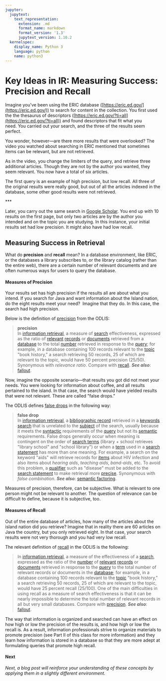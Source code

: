 ```yaml
---
jupyter:
  jupytext:
    text_representation:
      extension: .md
      format_name: markdown
      format_version: '1.3'
      jupytext_version: 1.10.2
  kernelspec:
    display_name: Python 3
    language: python
    name: python3
---
```


# Key Ideas in IR: Measuring Success: Precision and Recall

Imagine you've been using the ERIC database ([https://eric.ed.gov/](https://eric.ed.gov/)) to search for content in the collection. You first used the the thesaurus of descriptors ([https://eric.ed.gov/?ti=all](https://eric.ed.gov/?ti=all)) and found descriptors that fit what you need. You carried out your search, and the three of the results seem perfect.

You wonder, however—are there more results that were overlooked? The video you watched about searching in ERIC mentioned that sometimes items can be relevant, but are not retrieved.

As in the video, you change the limiters of the query, and retrieve three additional articles. Though they are not by the author you wanted, they seem relevant. You now have a total of six articles.

The first query is an example of high precision, but low recall. All three of the original results were really good, but out of all the articles indexed in the database, some other good results were not retrieved.

\*\*\*

Later, you carry out the same search in [Google Scholar](https://scholar.google.com/). You end up with 10 results on the first page, but only two articles are by the author you intended and on the topic you are studying. In this instance, your initial results set had low precision. It might also have had low recall.

## Measuring Success in Retrieval

What do **precision** and **recall** mean? In a database environment, like ERIC, or the databases a library subscribes to, or the library catalog (rather than the entire web), there are a certain number of relevant documents and are often numerous ways for users to query the database. 

#### Measures of Precision

Your results set has high precision if the results all are about what you intend. If you search for Java and want information about the Island nation, do the eight results meet your need?  Imagine that they do. In this case, the search had high precision.

Below is the definition of [precision](https://products.abc-clio.com/ODLIS/odlis_p.aspx#precision) from the ODLIS: 

> **precision**  
> In [information retrieval](https://products.abc-clio.com/ODLIS/odlis_i.aspx#inforetrieval), a measure of [search](https://products.abc-clio.com/ODLIS/odlis_s.aspx#search) effectiveness, expressed as the ratio of [relevant](https://products.abc-clio.com/ODLIS/odlis_r.aspx#relevance) [records](https://products.abc-clio.com/ODLIS/odlis_r.aspx#record) or [documents](https://products.abc-clio.com/ODLIS/odlis_d.aspx#document) retrieved from a [database](https://products.abc-clio.com/ODLIS/odlis_d.aspx#database) to the total [number](https://products.abc-clio.com/ODLIS/odlis_n.aspx#number) retrieved in response to the [query](https://products.abc-clio.com/ODLIS/odlis_q.aspx#query); for example, in a database containing 100 records relevant to the [topic](https://products.abc-clio.com/ODLIS/odlis_t.aspx#topic) "book history," a search retrieving 50 records, 25 of which are relevant to the topic, would have 50 percent precision (25/50). Synonymous with _relevance ratio_. Compare with [recall](https://products.abc-clio.com/ODLIS/odlis_r.aspx#recall). **_See also_**: [fallout](https://products.abc-clio.com/ODLIS/odlis_f.aspx#fallout).

Now, imagine the opposite scenario—that results you got did not meet your needs. You were looking for information about coffee, and all results pertained to the island. In that case, the search would have yielded results that were not relevant. These are called "false drops."

The ODLIS defines [false drops](https://products.abc-clio.com/ODLIS/odlis_f.aspx#falsedrop) in the following way:

> **false drop**  
> In [information retrieval](https://products.abc-clio.com/ODLIS/odlis_i.aspx#inforetrieval), a [bibliographic record](https://products.abc-clio.com/ODLIS/odlis_b.aspx#bibrecord) retrieved in a [keywords](https://products.abc-clio.com/ODLIS/odlis_jk.aspx#keywords) [search](https://products.abc-clio.com/ODLIS/odlis_s.aspx#search) that is unrelated to the [subject](https://products.abc-clio.com/ODLIS/odlis_s.aspx#subject) of the search, usually because it meets the [syntactic](https://products.abc-clio.com/ODLIS/odlis_s.aspx#syntax) requirements of the [query](https://products.abc-clio.com/ODLIS/odlis_q.aspx#query) but not its [semantic](https://products.abc-clio.com/ODLIS/odlis_s.aspx#semantics) requirements. False drops generally occur when meaning is contingent on the order of [search terms](https://products.abc-clio.com/ODLIS/odlis_s.aspx#searchterm) (library + school retrieves "library school" and "school library") or when a [term](https://products.abc-clio.com/ODLIS/odlis_t.aspx#term) used in a [search statement](https://products.abc-clio.com/ODLIS/odlis_s.aspx#searchstatement) has more than one meaning. For example, a search on the keyword "aids" will retrieve records for [items](https://products.abc-clio.com/ODLIS/odlis_b.aspx#bibitem) about HIV infection and also items about _hearing aids_, _teaching aids_, _band-aids_, etc. To avoid this problem, a [qualifier](https://products.abc-clio.com/ODLIS/odlis_p.aspx#parenthetical) such as "disease" must be added to the [search statement](https://products.abc-clio.com/ODLIS/odlis_s.aspx#searchstatement) to make retrieval more [precise](https://products.abc-clio.com/ODLIS/odlis_p.aspx#precision). Synonymous with _false combination_. **_See also_**: [semantic factoring](https://products.abc-clio.com/ODLIS/odlis_s.aspx#semanticfactoring).

Measures of precision, therefore, can be subjective. What is relevant to one person might not be relevant to another. The question of relevance can be difficult to define, because it is subjective, too.

#### Measures of Recall

Out of the entire database of articles, how many of the articles about the island nation did you retrieve? Imagine that in reality there are 60 articles on Java the country, but you only retrieved eight. In that case, your search results were not very thorough and you had very low recall.

The relevant definition of [recall](https://products.abc-clio.com/ODLIS/odlis_r.aspx#recall) in the ODLIS is the following:

> In [information retrieval](https://products.abc-clio.com/ODLIS/odlis_i.aspx#inforetrieval), a measure of the effectiveness of a [search](https://products.abc-clio.com/ODLIS/odlis_s.aspx#search), expressed as the ratio of the [number](https://products.abc-clio.com/ODLIS/odlis_n.aspx#number) of [relevant](https://products.abc-clio.com/ODLIS/odlis_r.aspx#relevance) [records](https://products.abc-clio.com/ODLIS/odlis_b.aspx#bibrecord) or [documents](https://products.abc-clio.com/ODLIS/odlis_d.aspx#document) retrieved in response to the [query](https://products.abc-clio.com/ODLIS/odlis_q.aspx#query) to the total number of relevant records or documents in the [database](https://products.abc-clio.com/ODLIS/odlis_d.aspx#database); for example, in a database containing 100 records relevant to the [topic](https://products.abc-clio.com/ODLIS/odlis_t.aspx#topic) "book history," a search retrieving 50 records, 25 of which are relevant to the topic, would have 25 percent recall (25/100). One of the main difficulties in using recall as a measure of search effectiveness is that it can be nearly impossible to determine the total number of relevant records in all but very small databases. Compare with [precision](https://products.abc-clio.com/ODLIS/odlis_p.aspx#precision). **_See also_**: [fallout](https://products.abc-clio.com/ODLIS/odlis_f.aspx#fallout).

The way that information is organized and searched can have an effect on how high or low the precision of the results is, and how high or low the recall is. As a result, information professionals strive to organize materials to promote precision (see Part II of this class for more information) and they learn how information is stored in a database so that they are more adept at formulating queries that promote high recall.

#### **Next**

_Next, a blog post will reinforce your understanding of these concepts by applying them in a slightly different environment._

```python

```

